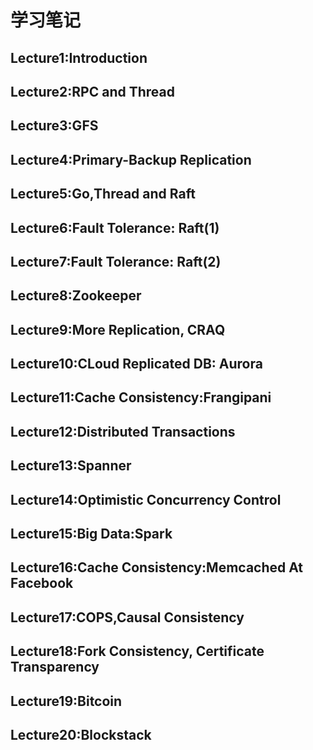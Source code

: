 # 学习笔记

## Lecture1:Introduction

## Lecture2:RPC and Thread

## Lecture3:GFS

## Lecture4:Primary-Backup Replication

## Lecture5:Go,Thread and Raft

## Lecture6:Fault Tolerance: Raft(1)

## Lecture7:Fault Tolerance: Raft(2)

## Lecture8:Zookeeper

## Lecture9:More Replication, CRAQ

## Lecture10:CLoud Replicated DB: Aurora

## Lecture11:Cache Consistency:Frangipani

## Lecture12:Distributed Transactions

## Lecture13:Spanner

## Lecture14:Optimistic Concurrency Control

## Lecture15:Big Data:Spark

## Lecture16:Cache Consistency:Memcached At Facebook

## Lecture17:COPS,Causal Consistency

## Lecture18:Fork Consistency, Certificate Transparency

## Lecture19:Bitcoin

## Lecture20:Blockstack